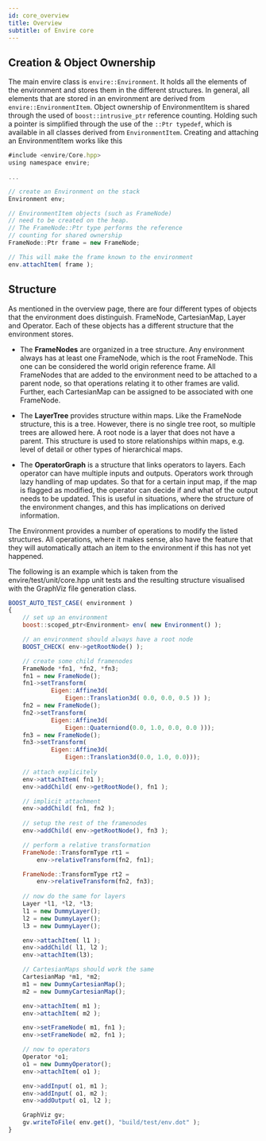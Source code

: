 ```yaml
---
id: core_overview
title: Overview
subtitle: of Envire core
---
```


## Creation & Object Ownership

The main envire class is `envire::Environment`. It holds all the elements of the environment and stores them in the different structures. In general, all elements that are stored in an environment are derived from `envire::EnvironmentItem`. Object ownership of EnvironmentItem is shared through the used of `boost::intrusive_ptr` reference counting. Holding such a pointer is simplified through the use of the `::Ptr typedef`, which is available in all classes derived from `EnvironmentItem`. Creating and attaching an EnvironmentItem works like this

```js
#include <envire/Core.hpp>
using namespace envire;

...

// create an Environment on the stack
Environment env;

// EnvironmentItem objects (such as FrameNode)
// need to be created on the heap. 
// The FrameNode::Ptr type performs the reference
// counting for shared ownership
FrameNode::Ptr frame = new FrameNode;

// This will make the frame known to the environment
env.attachItem( frame );
```

## Structure

As mentioned in the overview page, there are four different types of objects that the environment does distinguish. FrameNode, CartesianMap, Layer and Operator. Each of these objects has a different structure that the environment stores.

* The **FrameNodes** are organized in a tree structure. Any environment always has at least one FrameNode, which is the root FrameNode. This one can be considered the world origin reference frame. All FrameNodes that are added to the environment need to be attached to a parent node, so that operations relating it to other frames are valid. Further, each CartesianMap can be assigned to be associated with one FrameNode.

* The **LayerTree** provides structure within maps. Like the FrameNode structure, this is a tree. However, there is no single tree root, so multiple trees are allowed here. A root node is a layer that does not have a parent. This structure is used to store relationships within maps, e.g. level of detail or other types of hierarchical maps.

* The **OperatorGraph** is a structure that links operators to layers. Each operator can have multiple inputs and outputs. Operators work through lazy handling of map updates. So that for a certain input map, if the map is flagged as modified, the operator can decide if and what of the output needs to be updated. This is useful in situations, where the structure of the environment changes, and this has implications on derived information.

The Environment provides a number of operations to modify the listed structures. All operations, where it makes sense, also have the feature that they will automatically attach an item to the environment if this has not yet happened.

The following is an example which is taken from the envire/test/unit/core.hpp unit tests and the resulting structure visualised with the GraphViz file generation class.

```js
BOOST_AUTO_TEST_CASE( environment )
{
    // set up an environment
    boost::scoped_ptr<Environment> env( new Environment() );

    // an environment should always have a root node 
    BOOST_CHECK( env->getRootNode() );

    // create some child framenodes
    FrameNode *fn1, *fn2, *fn3;
    fn1 = new FrameNode();
    fn1->setTransform( 
            Eigen::Affine3d(
                Eigen::Translation3d( 0.0, 0.0, 0.5 )) );
    fn2 = new FrameNode();
    fn2->setTransform( 
            Eigen::Affine3d(
                Eigen::Quaterniond(0.0, 1.0, 0.0, 0.0 )));
    fn3 = new FrameNode();
    fn3->setTransform( 
            Eigen::Affine3d(
                Eigen::Translation3d(0.0, 1.0, 0.0)));
    
    // attach explicitely
    env->attachItem( fn1 );
    env->addChild( env->getRootNode(), fn1 );

    // implicit attachment
    env->addChild( fn1, fn2 );
    
    // setup the rest of the framenodes
    env->addChild( env->getRootNode(), fn3 );    

    // perform a relative transformation
    FrameNode::TransformType rt1 = 
        env->relativeTransform(fn2, fn1);

    FrameNode::TransformType rt2 = 
        env->relativeTransform(fn2, fn3);
    
    // now do the same for layers
    Layer *l1, *l2, *l3;
    l1 = new DummyLayer();
    l2 = new DummyLayer();
    l3 = new DummyLayer();

    env->attachItem( l1 );
    env->addChild( l1, l2 );
    env->attachItem(l3);

    // CartesianMaps should work the same
    CartesianMap *m1, *m2;
    m1 = new DummyCartesianMap();
    m2 = new DummyCartesianMap();

    env->attachItem( m1 );
    env->attachItem( m2 );

    env->setFrameNode( m1, fn1 );
    env->setFrameNode( m2, fn1 );

    // now to operators
    Operator *o1;
    o1 = new DummyOperator();
    env->attachItem( o1 );

    env->addInput( o1, m1 );
    env->addInput( o1, m2 );
    env->addOutput( o1, l2 );

    GraphViz gv;
    gv.writeToFile( env.get(), "build/test/env.dot" );
}

```